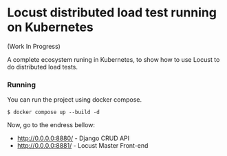 # Locust distributed load test running on Kubernetes 

(Work In Progress)

A complete ecosystem runing in Kubernetes, to show how to use Locust to do distributed load tests.

### Running

You can run the project using docker compose.

```shell
$ docker compose up --build -d
```

Now, go to the endress bellow:

- http://0.0.0.0:8880/ - Django CRUD API
- http://0.0.0.0:8881/ - Locust Master Front-end

